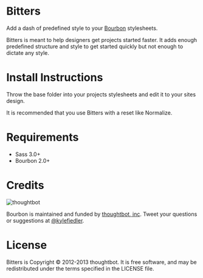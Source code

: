 Bitters
===
Add a dash of predefined style to your [Bourbon](http://bourbon.io) stylesheets.

Bitters is meant to help designers get projects started faster. It adds enough predefined structure and style to get started quickly but not enough to dictate any style.

Install Instructions
===
Throw the base folder into your projects stylesheets and edit it to your sites design.

It is recommended that you use Bitters with a reset like Normalize.

Requirements
===
- Sass 3.0+
- Bourbon 2.0+

Credits
===

![thoughtbot](http://thoughtbot.com/images/tm/logo.png)

Bourbon is maintained and funded by [thoughtbot, inc](http://thoughtbot.com/community). Tweet your questions or suggestions at [@kylefiedler](https://twitter.com/kylefiedler).

License
===

Bitters is Copyright © 2012-2013 thoughtbot. It is free software, and may be redistributed under the terms specified in the LICENSE file.
